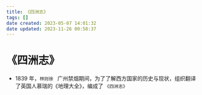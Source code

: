 ```yaml
---
title: 《四洲志》
tags: []
date created: 2023-05-07 14:01:32
date updated: 2023-11-26 00:58:37
---
```


# 《四洲志》

- 1839 年，`林则徐 ` 广州禁烟期间，为了了解西方国家的历史与现状，组织翻译了英国人慕瑞的《地理大全》，编成了 `《四洲志》`



